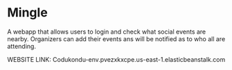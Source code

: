 # Mingle
A webapp that allows users to login and check what social events are nearby. Organizers can add their events ans will be notified as to who all are attending.

 WEBSITE LINK: Codukondu-env.pvezxkxcpe.us-east-1.elasticbeanstalk.com 
